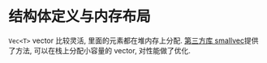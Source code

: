 # 结构体定义与内存布局

`Vec<T>` vector 比较灵活, 里面的元素都在堆内存上分配.
[第三方库 smallvec](../../crate.io/smallvec.md)提供了方法, 可以在栈上分配小容量的 vector, 对性能做了优化.
